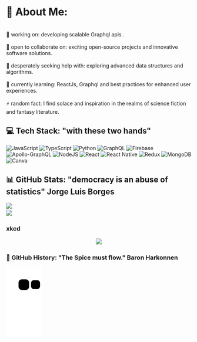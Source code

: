 # 💫 About Me:
<br>🔭 working on: developing scalable Graphql apis .<br><br>👯 open to collaborate on: exciting open-source projects and innovative software solutions.<br><br>🤝 desperately seeking help with: exploring advanced data structures and algorithms.<br><br>🌱 currently learning: ReactJs, Graphql and best practices for enhanced user experiences.<br><br>⚡ random fact: I find solace and inspiration in the realms of science fiction and fantasy literature.

## 💻 Tech Stack: "with these two hands"
![JavaScript](https://img.shields.io/badge/javascript-%23323330.svg?style=for-the-badge&logo=javascript&logoColor=%23F7DF1E) ![TypeScript](https://img.shields.io/badge/typescript-%23007ACC.svg?style=for-the-badge&logo=typescript&logoColor=white) ![Python](https://img.shields.io/badge/python-3670A0?style=for-the-badge&logo=python&logoColor=ffdd54) ![GraphQL](https://img.shields.io/badge/-GraphQL-E10098?style=for-the-badge&logo=graphql&logoColor=white) ![Firebase](https://img.shields.io/badge/firebase-%23039BE5.svg?style=for-the-badge&logo=firebase) ![Apollo-GraphQL](https://img.shields.io/badge/-ApolloGraphQL-311C87?style=for-the-badge&logo=apollo-graphql) ![NodeJS](https://img.shields.io/badge/node.js-6DA55F?style=for-the-badge&logo=node.js&logoColor=white) ![React](https://img.shields.io/badge/react-%2320232a.svg?style=for-the-badge&logo=react&logoColor=%2361DAFB) ![React Native](https://img.shields.io/badge/react_native-%2320232a.svg?style=for-the-badge&logo=react&logoColor=%2361DAFB) ![Redux](https://img.shields.io/badge/redux-%23593d88.svg?style=for-the-badge&logo=redux&logoColor=white) ![MongoDB](https://img.shields.io/badge/MongoDB-%234ea94b.svg?style=for-the-badge&logo=mongodb&logoColor=white) ![Canva](https://img.shields.io/badge/Canva-%2300C4CC.svg?style=for-the-badge&logo=Canva&logoColor=white)
## 📊 GitHub Stats: "democracy is an abuse of statistics" Jorge Luis Borges
![](https://github-readme-stats.vercel.app/api?username=jonahokot&theme=algolia&hide_border=true&include_all_commits=true&count_private=true)<br/>
![](https://github-readme-stats.vercel.app/api/top-langs/?username=jonahokot&theme=algolia&hide_border=true&include_all_commits=true&count_private=true&layout=compact)

### xkcd
<!--START_SECTION:comicstrip-->
<p align="center">
 <a href="https://xkcd.com/">
 <img src="https://imgs.xkcd.com/comics/professional_oaths.png" />
</a>
</p>
<!--END_SECTION:comicstrip-->

### 🐍 GitHub History: "The Spice must flow." Baron Harkonnen
![Snake animation](https://github.com/jonahokot/jonahokot/blob/output/github-contribution-grid-snake.svg)

<!-- Proudly created with GPRM ( https://gprm.itsvg.in ) -->